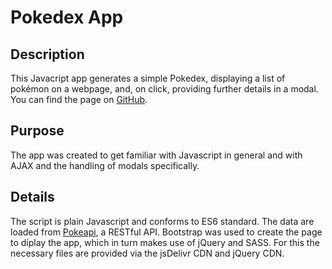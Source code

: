 # Pokedex App

## Description

This Javacript app generates a simple Pokedex, displaying a list of pokémon on a webpage, and, on click, providing further details in a modal. You can find the page on [GitHub](https://darisam.github.io/Pokedex/index.html).

## Purpose

The app was created to get familiar with Javascript in general and with AJAX and the handling of modals specifically.

## Details 

The script is plain Javascript and conforms to ES6 standard. The data are loaded from [Pokeapi](https://pokeapi.co/RESTful), a RESTful API. Bootstrap was used to create the page to diplay the app, which in turn makes use of jQuery and SASS. For this the necessary files are provided via the jsDelivr CDN and jQuery CDN.

